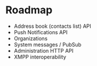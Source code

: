 # Roadmap

* Address book (contacts list) API
* Push Notifications API
* Organizations
* System messages / PubSub
* Administration HTTP API
* XMPP interoperability

